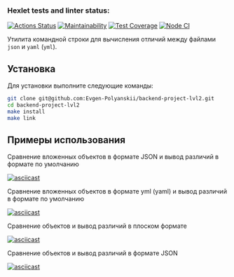 ### Hexlet tests and linter status:

[![Actions Status](https://github.com/Evgen-Polyanskii/backend-project-lvl2/workflows/hexlet-check/badge.svg?branch=)](https://github.com/Evgen-Polyanskii/backend-project-lvl2/actions?query=branch:)
[![Maintainability](https://api.codeclimate.com/v1/badges/dfc50c2d88cd46d069c1/maintainability)](https://codeclimate.com/github/Evgen-Polyanskii/backend-project-lvl2)
[![Test Coverage](https://api.codeclimate.com/v1/badges/6d3b3922f1a008a54c7b/test_coverage)](https://codeclimate.com/github/Evgen-Polyanskii/backend-project-lvl2/test_coverage)
[![Node CI](https://github.com/Evgen-Polyanskii/backend-project-lvl2/actions/workflows/ci.yml/badge.svg)](https://github.com/Evgen-Polyanskii/backend-project-lvl2/actions)

Утилита командной строки для вычисления отличий между файлами `json` и `yaml` (`yml`).

## Установка

Для установки выполните следующие команды:

```bash
git clone git@github.com:Evgen-Polyanskii/backend-project-lvl2.git
cd backend-project-lvl2
make install
make link
```

## Примеры использования

Сравнение вложенных объектов в формате JSON и вывод различий в формате по умолчанию

[![asciicast](https://asciinema.org/a/akgyjBTfXNDpCC88JTsnxCfB1.svg)](https://asciinema.org/a/akgyjBTfXNDpCC88JTsnxCfB1)

Сравнение вложенных объектов в формате yml (yaml) и вывод различий в формате по умолчанию

[![asciicast](https://asciinema.org/a/keMZGn9ZPeZf2Ou4JjmOc7cdp.svg)](https://asciinema.org/a/keMZGn9ZPeZf2Ou4JjmOc7cdp)

Сравнение объектов и вывод различий в плоском формате

[![asciicast](https://asciinema.org/a/lxU9apAHks4cGMwjpqqx4w9M5.svg)](https://asciinema.org/a/lxU9apAHks4cGMwjpqqx4w9M5)

Сравнение объектов и вывод различий в формате JSON

[![asciicast](https://asciinema.org/a/3GArhuem62EQphlQW8DGz1OXz.svg)](https://asciinema.org/a/3GArhuem62EQphlQW8DGz1OXz)


